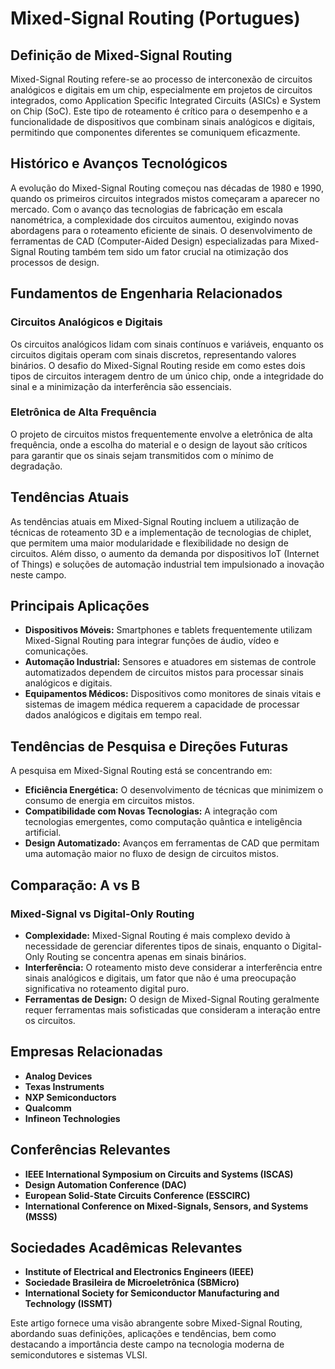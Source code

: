 # Mixed-Signal Routing (Portugues)

## Definição de Mixed-Signal Routing

Mixed-Signal Routing refere-se ao processo de interconexão de circuitos analógicos e digitais em um chip, especialmente em projetos de circuitos integrados, como Application Specific Integrated Circuits (ASICs) e System on Chip (SoC). Este tipo de roteamento é crítico para o desempenho e a funcionalidade de dispositivos que combinam sinais analógicos e digitais, permitindo que componentes diferentes se comuniquem eficazmente.

## Histórico e Avanços Tecnológicos

A evolução do Mixed-Signal Routing começou nas décadas de 1980 e 1990, quando os primeiros circuitos integrados mistos começaram a aparecer no mercado. Com o avanço das tecnologias de fabricação em escala nanométrica, a complexidade dos circuitos aumentou, exigindo novas abordagens para o roteamento eficiente de sinais. O desenvolvimento de ferramentas de CAD (Computer-Aided Design) especializadas para Mixed-Signal Routing também tem sido um fator crucial na otimização dos processos de design.

## Fundamentos de Engenharia Relacionados

### Circuitos Analógicos e Digitais

Os circuitos analógicos lidam com sinais contínuos e variáveis, enquanto os circuitos digitais operam com sinais discretos, representando valores binários. O desafio do Mixed-Signal Routing reside em como estes dois tipos de circuitos interagem dentro de um único chip, onde a integridade do sinal e a minimização da interferência são essenciais.

### Eletrônica de Alta Frequência

O projeto de circuitos mistos frequentemente envolve a eletrônica de alta frequência, onde a escolha do material e o design de layout são críticos para garantir que os sinais sejam transmitidos com o mínimo de degradação.

## Tendências Atuais

As tendências atuais em Mixed-Signal Routing incluem a utilização de técnicas de roteamento 3D e a implementação de tecnologias de chiplet, que permitem uma maior modularidade e flexibilidade no design de circuitos. Além disso, o aumento da demanda por dispositivos IoT (Internet of Things) e soluções de automação industrial tem impulsionado a inovação neste campo.

## Principais Aplicações

- **Dispositivos Móveis:** Smartphones e tablets frequentemente utilizam Mixed-Signal Routing para integrar funções de áudio, vídeo e comunicações.
- **Automação Industrial:** Sensores e atuadores em sistemas de controle automatizados dependem de circuitos mistos para processar sinais analógicos e digitais.
- **Equipamentos Médicos:** Dispositivos como monitores de sinais vitais e sistemas de imagem médica requerem a capacidade de processar dados analógicos e digitais em tempo real.

## Tendências de Pesquisa e Direções Futuras

A pesquisa em Mixed-Signal Routing está se concentrando em:

- **Eficiência Energética:** O desenvolvimento de técnicas que minimizem o consumo de energia em circuitos mistos.
- **Compatibilidade com Novas Tecnologias:** A integração com tecnologias emergentes, como computação quântica e inteligência artificial.
- **Design Automatizado:** Avanços em ferramentas de CAD que permitam uma automação maior no fluxo de design de circuitos mistos.

## Comparação: A vs B

### Mixed-Signal vs Digital-Only Routing

- **Complexidade:** Mixed-Signal Routing é mais complexo devido à necessidade de gerenciar diferentes tipos de sinais, enquanto o Digital-Only Routing se concentra apenas em sinais binários.
- **Interferência:** O roteamento misto deve considerar a interferência entre sinais analógicos e digitais, um fator que não é uma preocupação significativa no roteamento digital puro.
- **Ferramentas de Design:** O design de Mixed-Signal Routing geralmente requer ferramentas mais sofisticadas que consideram a interação entre os circuitos.

## Empresas Relacionadas

- **Analog Devices**
- **Texas Instruments**
- **NXP Semiconductors**
- **Qualcomm**
- **Infineon Technologies**

## Conferências Relevantes

- **IEEE International Symposium on Circuits and Systems (ISCAS)**
- **Design Automation Conference (DAC)**
- **European Solid-State Circuits Conference (ESSCIRC)**
- **International Conference on Mixed-Signals, Sensors, and Systems (MSSS)**

## Sociedades Acadêmicas Relevantes

- **Institute of Electrical and Electronics Engineers (IEEE)**
- **Sociedade Brasileira de Microeletrônica (SBMicro)**
- **International Society for Semiconductor Manufacturing and Technology (ISSMT)**

Este artigo fornece uma visão abrangente sobre Mixed-Signal Routing, abordando suas definições, aplicações e tendências, bem como destacando a importância deste campo na tecnologia moderna de semicondutores e sistemas VLSI.